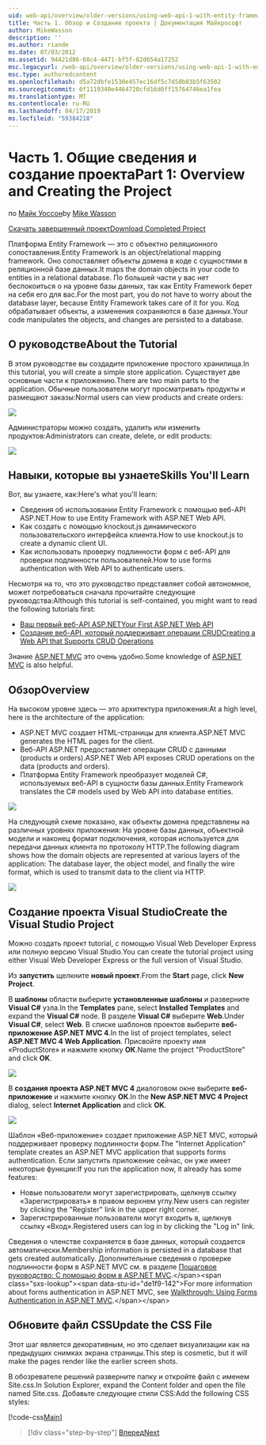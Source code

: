 ```yaml
---
uid: web-api/overview/older-versions/using-web-api-1-with-entity-framework-5/using-web-api-with-entity-framework-part-1
title: Часть 1. Обзор и Создание проекта | Документация Майкрософт
author: MikeWasson
description: ''
ms.author: riande
ms.date: 07/03/2012
ms.assetid: 94421d86-68c4-4471-bf5f-82d654a17252
msc.legacyurl: /web-api/overview/older-versions/using-web-api-1-with-entity-framework-5/using-web-api-with-entity-framework-part-1
msc.type: authoredcontent
ms.openlocfilehash: d5a72dbfe1530e457ec16df5c7d50b03b5f63502
ms.sourcegitcommit: 0f1119340e4464720cfd16d0ff15764746ea1fea
ms.translationtype: MT
ms.contentlocale: ru-RU
ms.lasthandoff: 04/17/2019
ms.locfileid: "59384218"
---
```

# <a name="part-1-overview-and-creating-the-project"></a><span data-ttu-id="de1f9-102">Часть 1. Общие сведения и создание проекта</span><span class="sxs-lookup"><span data-stu-id="de1f9-102">Part 1: Overview and Creating the Project</span></span>

<span data-ttu-id="de1f9-103">по [Майк Уоссон](https://github.com/MikeWasson)</span><span class="sxs-lookup"><span data-stu-id="de1f9-103">by [Mike Wasson](https://github.com/MikeWasson)</span></span>

[<span data-ttu-id="de1f9-104">Скачать завершенный проект</span><span class="sxs-lookup"><span data-stu-id="de1f9-104">Download Completed Project</span></span>](http://code.msdn.microsoft.com/ASP-NET-Web-API-with-afa30545)

<span data-ttu-id="de1f9-105">Платформа Entity Framework — это с объектно реляционного сопоставления.</span><span class="sxs-lookup"><span data-stu-id="de1f9-105">Entity Framework is an object/relational mapping framework.</span></span> <span data-ttu-id="de1f9-106">Оно сопоставляет объекты домена в коде с сущностями в реляционной базе данных.</span><span class="sxs-lookup"><span data-stu-id="de1f9-106">It maps the domain objects in your code to entities in a relational database.</span></span> <span data-ttu-id="de1f9-107">По большей части у вас нет беспокоиться о на уровне базы данных, так как Entity Framework берет на себя его для вас.</span><span class="sxs-lookup"><span data-stu-id="de1f9-107">For the most part, you do not have to worry about the database layer, because Entity Framework takes care of it for you.</span></span> <span data-ttu-id="de1f9-108">Код обрабатывает объекты, а изменения сохраняются в базе данных.</span><span class="sxs-lookup"><span data-stu-id="de1f9-108">Your code manipulates the objects, and changes are persisted to a database.</span></span>

## <a name="about-the-tutorial"></a><span data-ttu-id="de1f9-109">О руководстве</span><span class="sxs-lookup"><span data-stu-id="de1f9-109">About the Tutorial</span></span>

<span data-ttu-id="de1f9-110">В этом руководстве вы создадите приложение простого хранилища.</span><span class="sxs-lookup"><span data-stu-id="de1f9-110">In this tutorial, you will create a simple store application.</span></span> <span data-ttu-id="de1f9-111">Существует две основные части к приложению.</span><span class="sxs-lookup"><span data-stu-id="de1f9-111">There are two main parts to the application.</span></span> <span data-ttu-id="de1f9-112">Обычные пользователи могут просматривать продукты и размещают заказы:</span><span class="sxs-lookup"><span data-stu-id="de1f9-112">Normal users can view products and create orders:</span></span>

![](using-web-api-with-entity-framework-part-1/_static/image1.png)

<span data-ttu-id="de1f9-113">Администраторы можно создать, удалить или изменить продуктов:</span><span class="sxs-lookup"><span data-stu-id="de1f9-113">Administrators can create, delete, or edit products:</span></span>

![](using-web-api-with-entity-framework-part-1/_static/image2.png)

## <a name="skills-youll-learn"></a><span data-ttu-id="de1f9-114">Навыки, которые вы узнаете</span><span class="sxs-lookup"><span data-stu-id="de1f9-114">Skills You'll Learn</span></span>

<span data-ttu-id="de1f9-115">Вот, вы узнаете, как:</span><span class="sxs-lookup"><span data-stu-id="de1f9-115">Here's what you'll learn:</span></span>

- <span data-ttu-id="de1f9-116">Сведения об использовании Entity Framework с помощью веб-API ASP.NET.</span><span class="sxs-lookup"><span data-stu-id="de1f9-116">How to use Entity Framework with ASP.NET Web API.</span></span>
- <span data-ttu-id="de1f9-117">Как создать с помощью knockout.js динамического пользовательского интерфейса клиента.</span><span class="sxs-lookup"><span data-stu-id="de1f9-117">How to use knockout.js to create a dynamic client UI.</span></span>
- <span data-ttu-id="de1f9-118">Как использовать проверку подлинности форм с веб-API для проверки подлинности пользователей.</span><span class="sxs-lookup"><span data-stu-id="de1f9-118">How to use forms authentication with Web API to authenticate users.</span></span>

<span data-ttu-id="de1f9-119">Несмотря на то, что это руководство представляет собой автономное, может потребоваться сначала прочитайте следующие руководства:</span><span class="sxs-lookup"><span data-stu-id="de1f9-119">Although this tutorial is self-contained, you might want to read the following tutorials first:</span></span>

- [<span data-ttu-id="de1f9-120">Ваш первый веб-API ASP.NET</span><span class="sxs-lookup"><span data-stu-id="de1f9-120">Your First ASP.NET Web API</span></span>](../../getting-started-with-aspnet-web-api/tutorial-your-first-web-api.md)
- [<span data-ttu-id="de1f9-121">Создание веб-API, который поддерживает операции CRUD</span><span class="sxs-lookup"><span data-stu-id="de1f9-121">Creating a Web API that Supports CRUD Operations</span></span>](../creating-a-web-api-that-supports-crud-operations.md)

<span data-ttu-id="de1f9-122">Знание [ASP.NET MVC](../../../../mvc/index.md) это очень удобно.</span><span class="sxs-lookup"><span data-stu-id="de1f9-122">Some knowledge of [ASP.NET MVC](../../../../mvc/index.md) is also helpful.</span></span>

## <a name="overview"></a><span data-ttu-id="de1f9-123">Обзор</span><span class="sxs-lookup"><span data-stu-id="de1f9-123">Overview</span></span>

<span data-ttu-id="de1f9-124">На высоком уровне здесь — это архитектура приложения:</span><span class="sxs-lookup"><span data-stu-id="de1f9-124">At a high level, here is the architecture of the application:</span></span>

- <span data-ttu-id="de1f9-125">ASP.NET MVC создает HTML-страницы для клиента.</span><span class="sxs-lookup"><span data-stu-id="de1f9-125">ASP.NET MVC generates the HTML pages for the client.</span></span>
- <span data-ttu-id="de1f9-126">Веб-API ASP.NET предоставляет операции CRUD с данными (products и orders).</span><span class="sxs-lookup"><span data-stu-id="de1f9-126">ASP.NET Web API exposes CRUD operations on the data (products and orders).</span></span>
- <span data-ttu-id="de1f9-127">Платформа Entity Framework преобразует моделей C#, используемых веб-API в сущности базы данных.</span><span class="sxs-lookup"><span data-stu-id="de1f9-127">Entity Framework translates the C# models used by Web API into database entities.</span></span>

![](using-web-api-with-entity-framework-part-1/_static/image3.png)

<span data-ttu-id="de1f9-128">На следующей схеме показано, как объекты домена представлены на различных уровнях приложения: На уровне базы данных, объектной модели и наконец формат подключения, которая используется для передачи данных клиента по протоколу HTTP.</span><span class="sxs-lookup"><span data-stu-id="de1f9-128">The following diagram shows how the domain objects are represented at various layers of the application: The database layer, the object model, and finally the wire format, which is used to transmit data to the client via HTTP.</span></span>

![](using-web-api-with-entity-framework-part-1/_static/image4.png)

## <a name="create-the-visual-studio-project"></a><span data-ttu-id="de1f9-129">Создание проекта Visual Studio</span><span class="sxs-lookup"><span data-stu-id="de1f9-129">Create the Visual Studio Project</span></span>

<span data-ttu-id="de1f9-130">Можно создать проект tutorial, с помощью Visual Web Developer Express или полную версию Visual Studio.</span><span class="sxs-lookup"><span data-stu-id="de1f9-130">You can create the tutorial project using either Visual Web Developer Express or the full version of Visual Studio.</span></span>

<span data-ttu-id="de1f9-131">Из **запустить** щелкните **новый проект**.</span><span class="sxs-lookup"><span data-stu-id="de1f9-131">From the **Start** page, click **New Project**.</span></span>

<span data-ttu-id="de1f9-132">В **шаблоны** области выберите **установленные шаблоны** и разверните **Visual C#** узла.</span><span class="sxs-lookup"><span data-stu-id="de1f9-132">In the **Templates** pane, select **Installed Templates** and expand the **Visual C#** node.</span></span> <span data-ttu-id="de1f9-133">В разделе **Visual C#** выберите **Web**.</span><span class="sxs-lookup"><span data-stu-id="de1f9-133">Under **Visual C#**, select **Web**.</span></span> <span data-ttu-id="de1f9-134">В списке шаблонов проектов выберите **веб-приложение ASP.NET MVC 4**.</span><span class="sxs-lookup"><span data-stu-id="de1f9-134">In the list of project templates, select **ASP.NET MVC 4 Web Application**.</span></span> <span data-ttu-id="de1f9-135">Присвойте проекту имя «ProductStore» и нажмите кнопку **ОК**.</span><span class="sxs-lookup"><span data-stu-id="de1f9-135">Name the project "ProductStore" and click **OK**.</span></span>

![](using-web-api-with-entity-framework-part-1/_static/image5.png)

<span data-ttu-id="de1f9-136">В **создания проекта ASP.NET MVC 4** диалоговом окне выберите **веб-приложение** и нажмите кнопку **ОК**.</span><span class="sxs-lookup"><span data-stu-id="de1f9-136">In the **New ASP.NET MVC 4 Project** dialog, select **Internet Application** and click **OK**.</span></span>

![](using-web-api-with-entity-framework-part-1/_static/image6.png)

<span data-ttu-id="de1f9-137">Шаблон «Веб-приложение» создает приложение ASP.NET MVC, который поддерживает проверку подлинности форм.</span><span class="sxs-lookup"><span data-stu-id="de1f9-137">The "Internet Application" template creates an ASP.NET MVC application that supports forms authentication.</span></span> <span data-ttu-id="de1f9-138">Если запустить приложение сейчас, он уже имеет некоторые функции:</span><span class="sxs-lookup"><span data-stu-id="de1f9-138">If you run the application now, it already has some features:</span></span>

- <span data-ttu-id="de1f9-139">Новые пользователи могут зарегистрировать, щелкнув ссылку «Зарегистрировать» в правом верхнем углу.</span><span class="sxs-lookup"><span data-stu-id="de1f9-139">New users can register by clicking the "Register" link in the upper right corner.</span></span>
- <span data-ttu-id="de1f9-140">Зарегистрированные пользователи могут входить в, щелкнув ссылку «Вход».</span><span class="sxs-lookup"><span data-stu-id="de1f9-140">Registered users can log in by clicking the "Log in" link.</span></span>

<span data-ttu-id="de1f9-141">Сведения о членстве сохраняется в базе данных, который создается автоматически.</span><span class="sxs-lookup"><span data-stu-id="de1f9-141">Membership information is persisted in a database that gets created automatically.</span></span> <span data-ttu-id="de1f9-142">Дополнительные сведения о проверке подлинности форм в ASP.NET MVC см. в разделе [Пошаговое руководство: С помощью форм в ASP.NET MVC](https://msdn.microsoft.com/library/ff398049(VS.98).aspx).</span><span class="sxs-lookup"><span data-stu-id="de1f9-142">For more information about forms authentication in ASP.NET MVC, see [Walkthrough: Using Forms Authentication in ASP.NET MVC](https://msdn.microsoft.com/library/ff398049(VS.98).aspx).</span></span>

## <a name="update-the-css-file"></a><span data-ttu-id="de1f9-143">Обновите файл CSS</span><span class="sxs-lookup"><span data-stu-id="de1f9-143">Update the CSS File</span></span>

<span data-ttu-id="de1f9-144">Этот шаг является декоративным, но это сделает визуализации как на предыдущих снимках экрана страницы.</span><span class="sxs-lookup"><span data-stu-id="de1f9-144">This step is cosmetic, but it will make the pages render like the earlier screen shots.</span></span>

<span data-ttu-id="de1f9-145">В обозревателе решений разверните папку и откройте файл с именем Site.css.</span><span class="sxs-lookup"><span data-stu-id="de1f9-145">In Solution Explorer, expand the Content folder and open the file named Site.css.</span></span> <span data-ttu-id="de1f9-146">Добавьте следующие стили CSS:</span><span class="sxs-lookup"><span data-stu-id="de1f9-146">Add the following CSS styles:</span></span>

[!code-css[Main](using-web-api-with-entity-framework-part-1/samples/sample1.css)]

> [!div class="step-by-step"]
> [<span data-ttu-id="de1f9-147">Вперед</span><span class="sxs-lookup"><span data-stu-id="de1f9-147">Next</span></span>](using-web-api-with-entity-framework-part-2.md)
